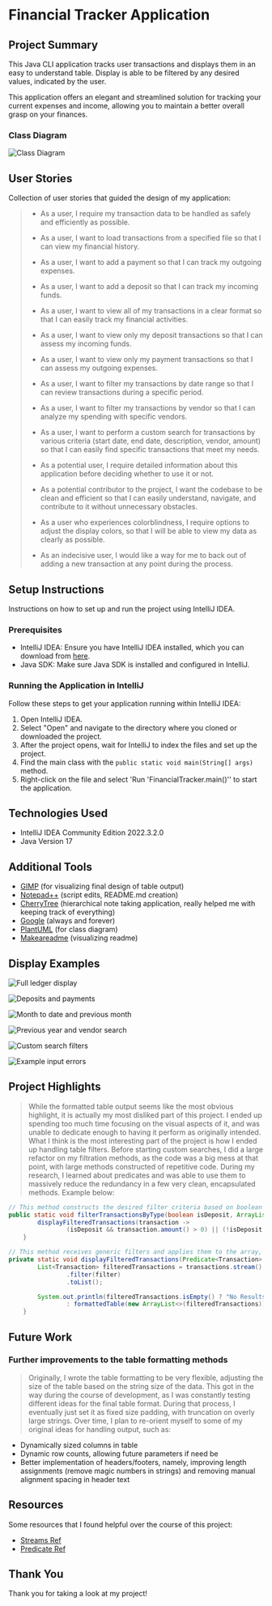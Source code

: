 # Financial Tracker Application

## Project Summary

This Java CLI application tracks user transactions and displays them in an easy to understand table. Display is able to be filtered by any desired values, indicated by the user.

This application offers an elegant and streamlined solution for tracking your current expenses and income, allowing you to maintain a better overall grasp on your finances.

### Class Diagram

![Class Diagram](https://www.plantuml.com/plantuml/png/jLTHRwGs47xFh_3ZhYwfsjUgEfq3veAqm0gSzA6gLZwOx5arDh9DSgkg_xruMJP66mgvNFS5rlw-RsRicR7vP2pJjgt5rLN3oh_O7b2fwfyQqMec3Dz_jUZlAzJzIi6CGH6NJ9QS2QexDEZJfFlTe4xAyX8zTXY1iDRiiE76_jP1fM6bvKf-H3J7QO436cTfCKKjhEPoZw9uGtOfJiWahcHIWaP5WDEKv6VO-UK3gXcNgrxlZpyHqtkpFix-S-K5vJcOCCdsBgmPtuBYOHUIJPp4z5N30-b9yGe9nIhFXecqgYCkuEHOfomWPJLSJosQzSZhIyyyB6gODk0Dl0J_n4GBOxhdOwc1MKZX-JN7rXE1iQhoJGtxOVhdDVgYb00c4JTRTgX1saKHNW-BR9dUWuq69oOyVzRS0bL7lprDNv8gN5LJifVva81ipuam4Nh5JIEwIA3gK8vm4VrtRgQldaEZj3N_btpG6glg0fWklxxJncZzmbv-jfQuj2Z4bEn-ZqDwzrye6YSBK24fWZpUkjuo3tuWQPZbypYSPFSfdSSLMnp4wUTT5aK5eJFj8oSTPXTacooVGTuH799y4PJYsmtfaRkVtu3zPGQxpOgOnWzaaHCf-OmNWmkonJccsRBuRhFSBKL1yswTPx2TtdsIxWO3ovQEndH3vf3vVHfWbs9JZWp8lgFU0Qj0hzQJi4UbQsQzyXetCR-9aYUGkNgUrdfYWbVC0fOLrQqicJstSYwRrivvOQ6Yx8k0rKJTzvqpbfqVLkd3UablNBs_JqLSMD0mEaDNssw0kmZ7iez7x1lF6HSpvLPC7dIzgc__za0F3QnUDYU4HXc-x8HxYvdGRU96bKouDmVNrhrTevT1a9Lx_d3R3vsmqgiXkux_VhYH_XHQ7EB9cGfCgNdZDFenpy5GjTs6effBNAjMsfSHzgqV-TwJBNPLzD1NcPgz9VQ7MvJb2QOpI1ed5yWFOwGBd_8QebEfQb-UadmnppVcymRFl8vp3DK9zEGX4roFwL_NYzXlv95lt0Qghfci9jhN4AAN87iODWPEDgTlesahXAlvTmbEaIclnsGtC4yUSjHdzicw99Btw9tpt3qll_1kRZwERiI_ejQ0cSPwzNH9kPpjIUF2yWdEz3pIGL-5Z--Ydh0tCwFThSmda9NxHluN)

## User Stories

Collection of user stories that guided the design of my application:

>- As a user, I require my transaction data to be handled as safely and efficiently as possible.
>
>- As a user, I want to load transactions from a specified file so that I can view my financial history.
>
>- As a user, I want to add a payment so that I can track my outgoing expenses.
>
>- As a user, I want to add a deposit so that I can track my incoming funds.
>
>- As a user, I want to view all of my transactions in a clear format so that I can easily track my financial activities.
>
>- As a user, I want to view only my deposit transactions so that I can assess my incoming funds.
>
>- As a user, I want to view only my payment transactions so that I can assess my outgoing expenses.
>
>- As a user, I want to filter my transactions by date range so that I can review transactions during a specific period.
>
>- As a user, I want to filter my transactions by vendor so that I can analyze my spending with specific vendors.
>
>- As a user, I want to perform a custom search for transactions by various criteria (start date, end date, description, vendor, amount) so that I can easily find specific transactions that meet my needs.
>
>- As a potential user, I require detailed information about this application before deciding whether to use it or not.
>
>- As a potential contributor to the project, I want the codebase to be clean and efficient so that I can easily understand, navigate, and contribute to it without unnecessary obstacles.
>
>- As a user who experiences colorblindness, I require options to adjust the display colors, so that I will be able to view my data as clearly as possible.
>
>- As an indecisive user, I would like a way for me to back out of adding a new transaction at any point during the process.

## Setup Instructions

Instructions on how to set up and run the project using IntelliJ IDEA.

### Prerequisites

- IntelliJ IDEA: Ensure you have IntelliJ IDEA installed, which you can download from [here](https://www.jetbrains.com/idea/download/).
- Java SDK: Make sure Java SDK is installed and configured in IntelliJ.

### Running the Application in IntelliJ

Follow these steps to get your application running within IntelliJ IDEA:

1. Open IntelliJ IDEA.
2. Select "Open" and navigate to the directory where you cloned or downloaded the project.
3. After the project opens, wait for IntelliJ to index the files and set up the project.
4. Find the main class with the `public static void main(String[] args)` method.
5. Right-click on the file and select 'Run 'FinancialTracker.main()'' to start the application.

## Technologies Used

- IntelliJ IDEA Community Edition 2022.3.2.0
- Java Version 17

## Additional Tools

- [GIMP](https://www.gimp.org/) (for visualizing final design of table output)
- [Notepad++](https://notepad-plus-plus.org/) (script edits, README.md creation)
- [CherryTree](https://www.giuspen.net/cherrytree/) (hierarchical note taking application, really helped me with keeping track of everything)
- [Google](https://www.google.com/) (always and forever)
- [PlantUML](https://www.plantuml.com/) (for class diagram)
- [Makeareadme](https://www.makeareadme.com/) (visualizing readme)

## Display Examples

![Full ledger display](https://github.com/cpyup/financial_tracker/blob/main/screenshots/full_ledger_display.png?raw=true)

![Deposits and payments](https://github.com/cpyup/financial_tracker/blob/main/screenshots/deposits_and_payments.png?raw=true)

![Month to date and previous month](https://github.com/cpyup/financial_tracker/blob/main/screenshots/month_to_date_and_previous.png?raw=true)

![Previous year and vendor search](https://github.com/cpyup/financial_tracker/blob/main/screenshots/previous_year_and_vendor_search.png?raw=true)

![Custom search filters](https://github.com/cpyup/financial_tracker/blob/main/screenshots/custom_search.png?raw=true)

![Example input errors](https://github.com/cpyup/financial_tracker/blob/main/screenshots/error_examples.png?raw=true)

## Project Highlights

> While the formatted table output seems like the most obvious highlight, it is actually my most disliked part of this project. I ended up spending too much time focusing on the visual aspects of it, and was unable to dedicate enough to having it perform as originally intended. What I think is the most interesting part of the project is how I ended up handling table filters. Before starting custom searches, I did a large refactor on my filtration methods, as the code was a big mess at that point, with large methods constructed of repetitive code. During my research, I learned about predicates and was able to use them to massively reduce the redundancy in a few very clean, encapsulated methods. Example below:

```java
// This method constructs the desired filter criteria based on boolean value then passes it to the method below
public static void filterTransactionsByType(boolean isDeposit, ArrayList<Transaction> transactions) {
        displayFilteredTransactions(transaction ->
                (isDeposit && transaction.amount() > 0) || (!isDeposit && transaction.amount() < 0),transactions);
    }
```

```java
// This method receives generic filters and applies them to the array, calling to display the results
private static void displayFilteredTransactions(Predicate<Transaction> filter,ArrayList<Transaction> transactions) {
        List<Transaction> filteredTransactions = transactions.stream()
                .filter(filter)
                .toList();

        System.out.println(filteredTransactions.isEmpty() ? "No Results Found Matching Criteria."
                : formattedTable(new ArrayList<>(filteredTransactions)));
    }
```

## Future Work

### Further improvements to the table formatting methods

> Originally, I wrote the table formatting to be very flexible, adjusting the size of the table based on the string size of the data. This got in the way during the course of development, as I was constantly testing different ideas for the final table format. During that process, I eventually just set it as fixed size padding, with truncation on overly large strings. Over time, I plan to re-orient myself to some of my original ideas for handling output, such as:

- Dynamically sized columns in table
- Dynamic row counts, allowing future parameters if need be
- Better implementation of headers/footers, namely, improving length assignments (remove magic numbers in strings) and removing manual alignment spacing in header text

## Resources

Some resources that I found helpful over the course of this project:

- [Streams Ref](https://stackify.com/streams-guide-java-8/)
- [Predicate Ref](https://www.geeksforgeeks.org/java-8-predicate-with-examples/)

## Thank You

Thank you for taking a look at my project!